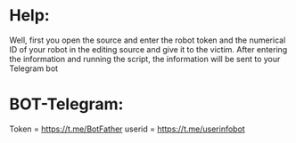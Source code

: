 # Help:

Well, first you open the source and enter the robot token and the numerical ID of 
your robot in the editing source and give it to the victim. After entering
the information and running the script, the information will be sent to your Telegram bot

# BOT-Telegram:

Token = https://t.me/BotFather
userid = https://t.me/userinfobot
